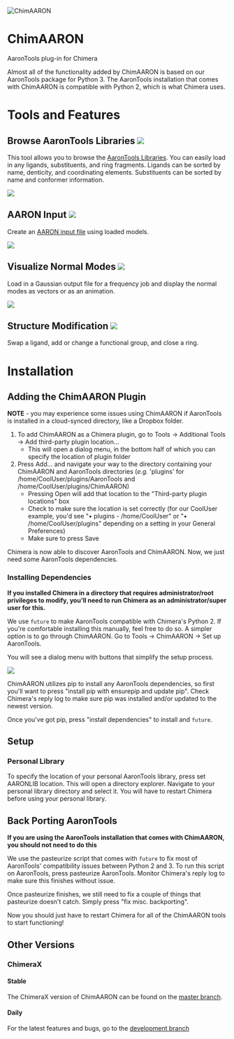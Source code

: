 ![ChimAARON](ChimAARON.png)
# ChimAARON
AaronTools plug-in for Chimera

Almost all of the functionality added by ChimAARON is based on our AaronTools package for Python 3. 
The AaronTools installation that comes with ChimAARON is compatible with Python 2, which is what Chimera uses. 

# Tools and Features
## Browse AaronTools Libraries <img src="https://github.com/QChASM/ChimAARON/blob/Chimera/ChimAARON/Icons/AaronTools_Libraries.png">

This tool allows you to browse the <a href="https://github.com/QChASM/AaronTools/wiki#libraries">AaronTools Libraries</a>. You can easily load in any ligands, substituents, and ring fragments. Ligands can be sorted by name, denticity, and coordinating elements. Substituents can be sorted by name and conformer information. 

<img src="https://github.com/QChASM/ChimAARON/blob/Chimera/ChimAARON/helpdir/images/ligandLibrary.png">

## AARON Input <img src="https://github.com/QChASM/ChimAARON/blob/Chimera/ChimAARON/Icons/AARON_Input.png">

Create an <a href="https://github.com/QChASM/Aaron/wiki/More-on-AARON-Input-Files">AARON input file</a> using loaded models. 

<img src="https://github.com/QChASM/ChimAARON/blob/Chimera/ChimAARON/helpdir/images/aaronInputDialog%20filled%20in.png">

## Visualize Normal Modes <img src="https://github.com/QChASM/ChimAARON/blob/Chimera/ChimAARON/Icons/normalModes.png">

Load in a Gaussian output file for a frequency job and display the normal modes as vectors or as an animation.

<img src="https://github.com/QChASM/ChimAARON/blob/Chimera/ChimAARON/helpdir/images/normalModes.png">

## Structure Modification <img src="https://github.com/QChASM/ChimAARON/blob/Chimera/ChimAARON/Icons/mapLigand.png">

Swap a ligand, add or change a functional group, and close a ring.

# Installation  
## Adding the ChimAARON Plugin

<b>NOTE</b> - you may experience some issues using ChimAARON if AaronTools is installed in a cloud-synced directory, like a Dropbox folder.


1. To add ChimAARON as a Chimera plugin, go to Tools &rarr; Additional Tools</span> &rarr; Add third-party plugin location...
    * This will open a dialog menu, in the bottom half of which you can specify the location of plugin folder
2. Press Add... and navigate your way to the directory containing your ChimAARON and AaronTools directories (<i>e.g.</i> 'plugins' for /home/CoolUser/plugins/AaronTools and /home/CoolUser/plugins/ChimAARON)
    * Pressing Open will add that location to the "Third-party plugin locations" box
    * Check to make sure the location is set correctly (for our CoolUser example, you'd see "&bull; plugins - /home/CoolUser" or "&bull; /home/CoolUser/plugins" depending on a setting in your <span class="menulike">General Preferences</span>)
    * Make sure to press Save

Chimera is now able to discover AaronTools and ChimAARON. 
Now, we just need some AaronTools dependencies.

### Installing Dependencies

<b>
If you installed Chimera in a directory that requires administrator/root privileges to modify, you'll need to run Chimera as an administrator/super user for this.
</b>


We use `future` to make AaronTools compatible with Chimera's Python 2. 
If you're comfortable installing this manually, feel free to do so. 
A simpler option is to go through ChimAARON. 
Go to Tools &rarr; ChimAARON &rarr; Set up AaronTools.

You will see a dialog menu with buttons that simplify the setup process.


<img src="https://github.com/QChASM/ChimAARON/blob/Chimera/ChimAARON/helpdir/images/setupHelper.png">

ChimAARON utilizes pip to install any AaronTools dependencies, so first you'll want to press "<span class="buttonlike">install pip with ensurepip and update pip</span>". 
Check Chimera's reply log to make sure pip was installed and/or updated to the newest version. 

Once you've got pip, press "<span class="buttonlike">install dependencies</span>" to install and `future`.

## Setup
### Personal Library 

To specify the location of your personal AaronTools library, press set AARONLIB location. This will open a directory explorer. Navigate to your personal library directory and select it. You will have to restart Chimera before using your personal library. 

## Back Porting AaronTools

<b>
If you are using the AaronTools installation that comes with ChimAARON, you should not need to do this
</b>

We use the pasteurize script that comes with `future` to fix most of AaronTools' compatibility issues between Python 2 and 3. 
To run this script on AaronTools, press pasteurize AaronTools. 
Monitor Chimera's reply log to make sure this finishes without issue. 

Once pasteurize finishes, we still need to fix a couple of things that pasteurize doesn't catch. 
Simply press "fix misc. backporting".

Now you should just have to restart Chimera for all of the ChimAARON tools to start functioning!

## Other Versions
### ChimeraX
#### Stable
The ChimeraX version of ChimAARON can be found on the [master branch](https://github.com/QChASM/ChimAARON/tree/master).

#### Daily
For the latest features and bugs, go to the [development branch](https://github.com/QChASM/ChimAARON/tree/dev)
